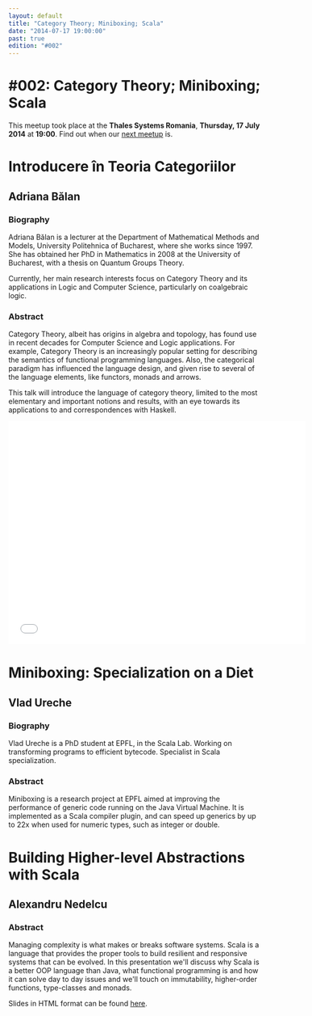 ```yaml
---
layout: default
title: "Category Theory; Miniboxing; Scala"
date: "2014-07-17 19:00:00"
past: true
edition: "#002"
---
```


<div class="description">
  <h1><span class="edition-number">#002</span>: Category Theory; Miniboxing; Scala</h1>
  <p>This meetup took place at the <strong>Thales Systems Romania</strong>,
    <strong>Thursday, 17 July 2014</strong> at <strong>19:00</strong>.
    Find out when our <a href="/next">next meetup</a> is.</p>
</div>

<div class="clear-fix"></div>

<div class="presentation">
  <h1>Introducere în Teoria Categoriilor</h1>
  <div class="details">
    <div class="left">
      <div class="biography">
        <h2 class="speaker">Adriana Bălan</h2>
        <h3>Biography</h3>
        <p>Adriana Bălan is a lecturer at the Department of Mathematical Methods and
        Models, University Politehnica of Bucharest, where she works since 1997. She has
        obtained her PhD in Mathematics in 2008 at the University of Bucharest, with a
        thesis on Quantum Groups Theory.</p>
        <p>Currently, her main research interests focus on Category Theory and its
        applications in Logic and Computer Science, particularly on coalgebraic logic.</p>
      </div>
      <div class="abstract">
        <h3>Abstract</h3>
        <p>Category Theory, albeit has origins in algebra and topology, has found use in
        recent decades for Computer Science and Logic applications. For example,
        Category Theory is an increasingly popular setting for describing the semantics
        of functional programming languages. Also, the categorical paradigm has
        influenced the language design, and given rise to several of the language
        elements, like functors, monads and arrows.</p>
        <p>This talk will introduce the language of category theory, limited to the most
        elementary and important notions and results, with an eye towards its
        applications to and correspondences with Haskell.</p>
      </div>
    </div>
    <div class="right">
      <div class="slides">
        <script async class="speakerdeck-embed" data-id="81fde800287001327810268beacd0cf3" data-ratio="1.33333333333333" src="//speakerdeck.com/assets/embed.js"></script>
      </div>
      <div class="recording">
        <iframe width="590" height="442" src="//www.youtube.com/embed/1a14-U6aaLI" frameborder="0" allowfullscreen></iframe>
      </div>
    </div>
  </div>
</div>

<div class="presentation">
  <h1>Miniboxing: Specialization on a Diet</h1>
  <div class="details">
    <div class="left">
      <div class="biography">
        <h2 class="speaker">Vlad Ureche</h2>
        <h3>Biography</h3>
        <p>Vlad Ureche is a PhD student at EPFL, in the Scala Lab. Working on transforming
        programs to efficient bytecode. Specialist in Scala specialization.</p>
      </div>
      <div class="abstract">
        <h3>Abstract</h3>
        <p>Miniboxing is a research project at EPFL aimed at improving the performance of
        generic code running on the Java Virtual Machine. It is implemented as a Scala
        compiler plugin, and can speed up generics by up to 22x when used for numeric
        types, such as integer or double.</p>
      </div>
    </div>
    <div class="right">
      <div class="slides">
        <script async class="speakerdeck-embed" data-id="59df759028700132a0f54a939855d77a" data-ratio="1.33333333333333" src="//speakerdeck.com/assets/embed.js"></script>
      </div>
    </div>
  </div>
</div>

<div class="presentation">
  <h1>Building Higher-level Abstractions with Scala</h1>
  <div class="details">
    <div class="left">
      <div class="biography">
        <h2 class="speaker">Alexandru Nedelcu</h2>
      </div>
      <div class="abstract">
        <h3>Abstract</h3>
        <p>Managing complexity is what makes or breaks software systems. Scala is a
        language that provides the proper tools to build resilient and responsive
        systems that can be evolved. In this presentation we'll discuss why Scala is a
        better OOP language than Java, what functional programming is and how it can
        solve day to day issues and we'll touch on immutability, higher-order functions,
        type-classes and monads.</p>
      </div>
    </div>
    <div class="right">
      <div class="slides">
        <p>Slides in HTML format can be found <a href="https://www.bionicspirit.com/presentations/timisoara-1/slides/">here</a>.</p>
      </div>
    </div>
  </div>
</div>
